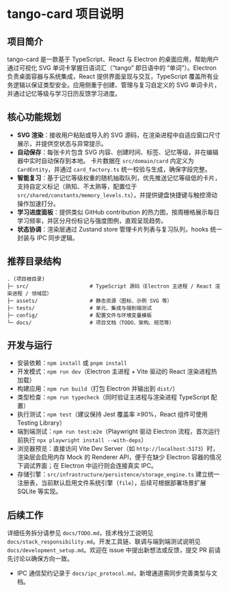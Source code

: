 # tango-card 项目说明

## 项目简介
tango-card 是一款基于 TypeScript、React 与 Electron 的桌面应用，帮助用户通过可视化 SVG 单词卡掌握日语词汇（“tango” 即日语中的 “单词”）。Electron 负责桌面容器与系统集成，React 提供界面呈现与交互，TypeScript 覆盖所有业务逻辑以保证类型安全。应用侧重于创建、管理与复习自定义的 SVG 单词卡片，并通过记忆等级与学习日历反馈学习进度。

## 核心功能规划
- **SVG 渲染**：接收用户粘贴或导入的 SVG 源码，在渲染进程中自适应窗口尺寸展示，并提供空状态与异常提示。
- **自动保存**：每张卡片包含 SVG 内容、创建时间、标签、记忆等级，并在编辑器中实时自动保存到本地。
  卡片数据在 `src/domain/card` 内定义为 `CardEntity`，并通过 `card_factory.ts` 统一校验与生成，确保字段完整。
- **智能复习**：基于记忆等级权重的随机抽取队列，优先推送记忆等级低的卡片，支持自定义标记（熟知、不太熟等，配置位于 `src/shared/constants/memory_levels.ts`），并提供键盘快捷键与触控滑动操作加速打分。
- **学习进度面板**：提供类似 GitHub contribution 的热力图，按周栅格展示每日学习频率，并区分月份标记与强度图例，直观呈现趋势。
- **状态协调**：渲染层通过 Zustand store 管理卡片列表与复习队列，hooks 统一封装与 IPC 同步逻辑。

## 推荐目录结构
```
. (项目根目录)
├─ src/                    # TypeScript 源码（Electron 主进程 / React 渲染进程 / 领域层）
├─ assets/                 # 静态资源（图标、示例 SVG 等）
├─ tests/                  # 单元、集成与端到端测试
├─ config/                 # 配置文件与环境变量模板
└─ docs/                   # 项目文档（TODO、架构、规范等）
```

## 开发与运行
- 安装依赖：`npm install` 或 `pnpm install`
- 开发模式：`npm run dev`（Electron 主进程 + Vite 驱动的 React 渲染进程热加载）
- 构建应用：`npm run build`（打包 Electron 并输出到 `dist/`）
- 类型检查：`npm run typecheck`（同时验证主进程与渲染进程 TypeScript 配置）
- 执行测试：`npm test`（建议保持 Jest 覆盖率 ≥90%，React 组件可使用 Testing Library）
- 端到端测试：`npm run test:e2e`（Playwright 驱动 Electron 流程，首次运行前执行 `npx playwright install --with-deps`）
- 浏览器预览：直接访问 Vite Dev Server（如 `http://localhost:5173`）时，渲染层会启用内存 Mock 的 Renderer API，便于在缺少 Electron 容器的情况下调试界面；在 Electron 中运行则会连接真实 IPC。
- 存储引擎：`src/infrastructure/persistence/storage_engine.ts` 建立统一注册表，当前默认启用文件系统引擎（`file`），后续可根据部署场景扩展 SQLite 等实现。

## 后续工作
 详细任务拆分请参见 `docs/TODO.md`，技术栈分工说明见 `docs/stack_responsibility.md`。开发工具链、联调与端到端测试说明见 `docs/development_setup.md`。欢迎在 issue 中提出新想法或反馈，提交 PR 前请先讨论以确保方向一致。
- IPC 通信契约记录于 `docs/ipc_protocol.md`，新增通道需同步完善类型与文档。
